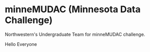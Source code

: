 # minneMUDAC (Minnesota Data Challenge)

Northwestern's Undergraduate Team for minneMUDAC challenge.

Hello Everyone
